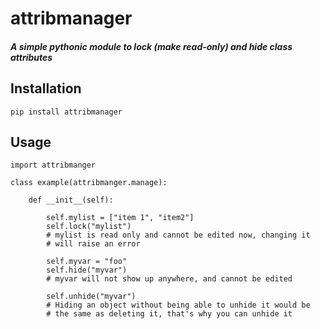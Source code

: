# attribmanager

##### A simple pythonic module to lock (make read-only) and hide class attributes


## Installation

`pip install attribmanager`

## Usage

```
import attribmanger

class example(attribmanger.manage):

	def __init__(self):

		self.mylist = ["item 1", "item2"]
		self.lock("mylist")
		# mylist is read only and cannot be edited now, changing it
		# will raise an error
		
		self.myvar = "foo"
		self.hide("myvar")
		# myvar will not show up anywhere, and cannot be edited
		
		self.unhide("myvar")
		# Hiding an object without being able to unhide it would be
		# the same as deleting it, that's why you can unhide it
```